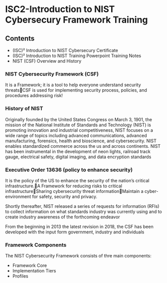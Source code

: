 # ISC2-Introduction to NIST Cybersecury Framework Training

## Contents
-  (ISC)² Introduction to NIST Cybersecury Certificate
- (ISC)² Introduction to NIST Training Powerpoint Training Notes
- NIST (CSF) Overview and History

### NIST Cybersecurity Framework (CSF) 
It is a Framework; it is a tool to help everyone understand security threatsCSF is used for implementing security process, policies, and procedures addressing risk!

### History of NIST
Originally founded by the United States Congress on March 3, 1901, the mission of the National Institute of Standards and Technology (NIST) is promoting innovation and industrial competitiveness, NIST focuses on a wide range of topics including advanced communications, advanced manufacturing, forensics, health and bioscience, and cybersecurity.
NIST enables standardized commerce across the us and across continents. NIST has been instrumental in the development of neon lights, railroad track gauge, electrical safety, digital imaging, and data encryption standards

### Executive Order 13636 (policy to enhance security)
It is the policy of the US to enhance the security of the nation’s critical infrastructure.A Framework for reducing risks to critical infrastructureSharing cybersecurity threat informationMaintain a cyber-environment for safety, security and privacy.

Shortly thereafter, NIST released a series of requests for information (RFIs) to collect information on what standards industry was currently using and to create industry awareness of the forthcoming endeavor

From the beginning in 2013 the latest revision in 2018, the CSF has been developed with the input form government, industry and individuals

### Framework Components
The NIST Cybersecurity Framework consists of thre main components:
- Framework Core
- Implementation Tiers
- Profiles

